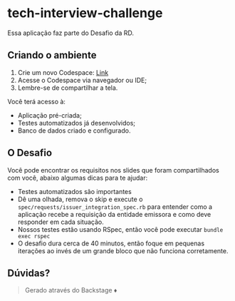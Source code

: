# tech-interview-challenge

Essa aplicação faz parte do Desafio da RD.

## Criando o ambiente

1. Crie um novo Codespace: [Link](https://codespaces.new/rdstation-interview/tech-interview-backend-ruby?quickstart=1)
2. Acesse o Codespace via navegador ou IDE;
3. Lembre-se de compartilhar a tela.


Você terá acesso à:
- Aplicação pré-criada;
- Testes automatizados já desenvolvidos;
- Banco de dados criado e configurado.

## O Desafio

Você pode encontrar os requisitos nos slides que foram compartilhados com você, abaixo algumas dicas para te ajudar:
- Testes automatizados são importantes
- Dê uma olhada, remova o skip e execute o `spec/requests/issuer_integration_spec.rb` para entender como a aplicação recebe a requisição da entidade emissora e como deve responder em cada situação.
- Nossos testes estão usando RSpec, então você pode executar `bundle exec rspec`
- O desafio dura cerca de 40 minutos, então foque em pequenas iterações ao invés de um grande bloco que não funciona corretamente.


Dúvidas?
---
> Gerado através do Backstage ♦️

